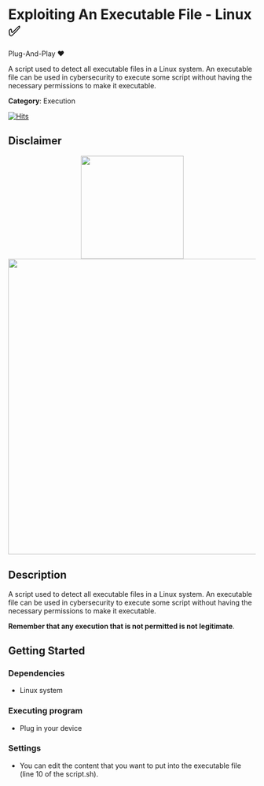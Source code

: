 # Exploiting An Executable File - Linux ✅

Plug-And-Play ❤️

A script used to detect all executable files in a Linux system. An executable file can be used in cybersecurity to execute some script without having the necessary permissions to make it executable.

**Category**: Execution

[![Hits](https://hits.seeyoufarm.com/api/count/incr/badge.svg?url=https%3A%2F%2Fgithub.com%2Faleff-github%2Fmy-flipper-shits&count_bg=%233C3C3C&title_bg=%233C3C3C&icon=linux.svg&icon_color=%23FFFFFF&title=views&edge_flat=false)](https://github.com/aleff-github/my-flipper-shits)

## Disclaimer

<div align=center>

<img src="https://github.com/aleff-github/my-flipper-shits/blob/main/img/gif/flipper_zero%20(15).gif?raw=true" width="209" /><br><img src="https://github.com/aleff-github/my-flipper-shits/blob/main/img/DISCLAIMER.png?raw=true" width="600" />

</div>

## Description

A script used to detect all executable files in a Linux system. An executable file can be used in cybersecurity to execute some script without having the necessary permissions to make it executable.

**Remember that any execution that is not permitted is not legitimate**.

## Getting Started

### Dependencies

* Linux system

### Executing program

* Plug in your device

### Settings

* You can edit the content that you want to put into the executable file (line 10 of the script.sh).